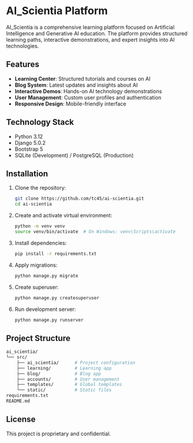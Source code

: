 # AI_Scientia Platform

AI_Scientia is a comprehensive learning platform focused on Artificial Intelligence and Generative AI education. The platform provides structured learning paths, interactive demonstrations, and expert insights into AI technologies.

## Features

- **Learning Center**: Structured tutorials and courses on AI
- **Blog System**: Latest updates and insights about AI
- **Interactive Demos**: Hands-on AI technology demonstrations
- **User Management**: Custom user profiles and authentication
- **Responsive Design**: Mobile-friendly interface

## Technology Stack

- Python 3.12
- Django 5.0.2
- Bootstrap 5
- SQLite (Development) / PostgreSQL (Production)

## Installation

1. Clone the repository:
   ```bash
   git clone https://github.com/tc45/ai-scientia.git
   cd ai-scientia
   ```

2. Create and activate virtual environment:
   ```bash
   python -m venv venv
   source venv/bin/activate  # On Windows: venv\Scripts\activate
   ```

3. Install dependencies:
   ```bash
   pip install -r requirements.txt
   ```

4. Apply migrations:
   ```bash
   python manage.py migrate
   ```

5. Create superuser:
   ```bash
   python manage.py createsuperuser
   ```

6. Run development server:
   ```bash
   python manage.py runserver
   ```

## Project Structure
```bash
ai_scientia/
└── src/
    ├── ai_scientia/      # Project configuration
    ├── learning/         # Learning app
    ├── blog/             # Blog app
    ├── accounts/         # User management
    ├── templates/        # Global templates
    └── static/           # Static files
requirements.txt
README.md
```

## License

This project is proprietary and confidential.

